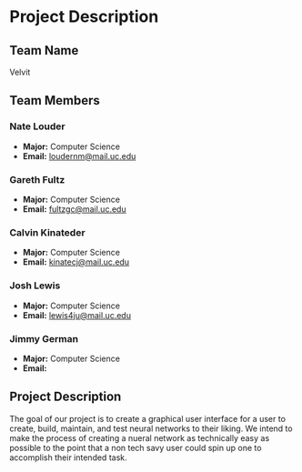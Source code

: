 # Project Description

## Team Name

Velvit

## Team Members

### Nate Louder

-   **Major:** Computer Science
-   **Email:** loudernm@mail.uc.edu

### Gareth Fultz

-   **Major:** Computer Science
-   **Email:** fultzgc@mail.uc.edu

### Calvin Kinateder

-   **Major:** Computer Science
-   **Email:** kinatecj@mail.uc.edu

### Josh Lewis

-   **Major:** Computer Science
-   **Email:** lewis4ju@mail.uc.edu

### Jimmy German

-   **Major:** Computer Science
-   **Email:**

## Project Description

The goal of our project is to create a graphical user interface for a user to create, build, maintain, and test neural networks to their liking. We intend to make the process of creating a nueral network as technically easy as possible to the point that a non tech savy user could spin up one to accomplish their intended task.
